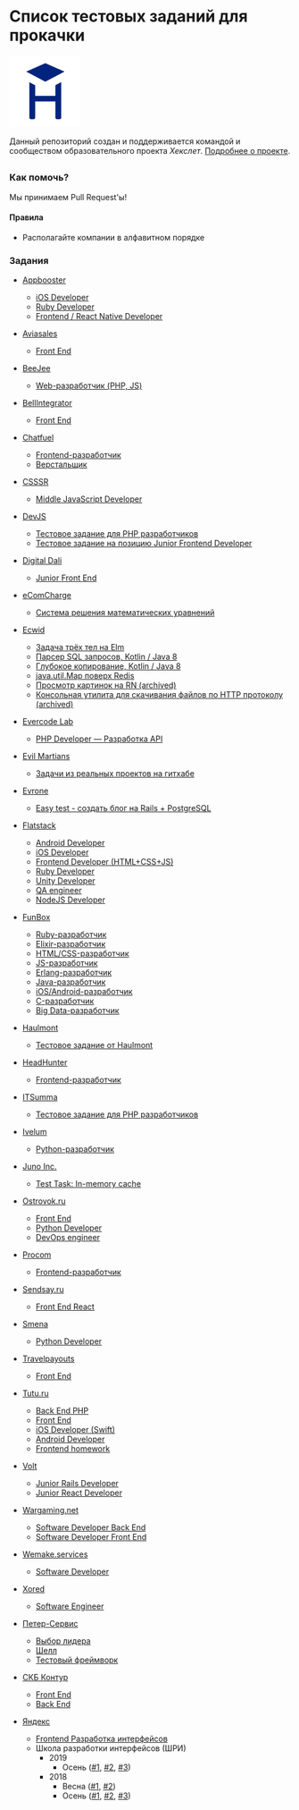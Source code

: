 # Список тестовых заданий для прокачки

[![Hexlet Ltd. logo](https://raw.githubusercontent.com/Hexlet/hexletguides.github.io/master/images/hexlet_logo128.png)](https://ru.hexlet.io/pages/about?utm_source=github&utm_medium=link&utm_campaign=ru-test-assignments)

Данный репозиторий создан и поддерживается командой и сообществом образовательного проекта _Хекслет_. [Подробнее о проекте](https://ru.hexlet.io/pages/about?utm_source=github&utm_medium=link&utm_campaign=ru-test-assignments).
##

### Как помочь?

Мы принимаем Pull Request'ы!

#### Правила

* Располагайте компании в алфавитном порядке

### Задания

* [Appbooster](https://appbooster.com/)
  * [iOS Developer](https://gist.github.com/KELiON/5725bc24c2ed5c34fb60047362f424aa)
  * [Ruby Developer](https://gist.github.com/KELiON/949731e077656ce036fa6114e7b47d2d)
  * [Frontend / React Native Developer](https://gist.github.com/KELiON/847543083fa37585dd06be197a405ec7)
* [Aviasales](https://aviasales.ru)
  * [Front End](https://github.com/KosyanMedia/test-tasks/tree/master/aviasales_frontend)
* [BeeJee](https://beejee.org/)
  * [Web-разработчик (PHP, JS)](https://docs.google.com/document/d/1Wn_BBhmrF8S5iwgqo5cH63GAM6XTXLi4glp7ZxammIM/edit?usp=sharing)
* [BellIntegrator](http://www.bellintegrator.ru/)
  * [Front End](https://docs.google.com/document/d/1YWJGDKB1pLrox6Y4CNm15Nuu_EVcAHIciYUHWYrDNDY/edit?usp=sharing)
* [Chatfuel](https://chatfuel.com/)
  * [Frontend-разработчик](https://paper.dropbox.com/doc/Frontend-Engineer-GFOYvLYpCLWUJe59Ydfmw)
  * [Верстальщик](https://paper.dropbox.com/doc/fljyQo7ig1gZRevGejqEX)

* [CSSSR](https://csssr.ru)
  * [Middle JavaScript Developer](https://csssr.com/ru/jobs/middle-js-developer)

* [DevJS](https://devjs.ru/)
  * [Тестовое задание для PHP разработчиков](https://github.com/devjsru/php_test)
  * [Тестовое задание на позицию Junior Frontend Developer](https://github.com/devjsru/react_test)

* [Digital Dali](https://digitaldali.ru/)
  * [Junior Front End](https://docs.google.com/document/d/1UL4FJrtzHamyOavu-VN9fH7Y05lkbmH5abtC2nnx2QY/edit)

* [eComCharge](https://ecomcharge.com/)
  * [Система решения математических уравнений](https://gist.github.com/shiroginne/2cd4ade25d7c81f28798)

* [Ecwid](https://www.ecwid.com/)
  * [Задача трёх тел на Elm](https://github.com/Ecwid/new-job/blob/master/Elm-3body-problem)
  * [Парсер SQL запросов, Kotlin / Java 8](https://github.com/Ecwid/new-job/blob/master/SQL-parser.md)
  * [Глубокое копирование, Kotlin / Java 8](https://github.com/Ecwid/new-job/blob/master/Deep-clone.md)
  * [java.util.Map поверх Redis](https://github.com/Ecwid/new-job/blob/master/Redis-and-collections.md)
  * [Просмотр картинок на RN (archived)](https://github.com/Ecwid/new-job/blob/b104fb636deb3f113657a404285edfa3b9fe4e1c/React-Native-Gallery.md)
  * [Консольная утилита для скачивания файлов по HTTP протоколу (archived)](https://github.com/Ecwid/new-job/blob/f4c62fb8b5e479b6e9c81c3ea4c57ad338ccbe75/Console-downloader.md)

* [Evercode Lab](https://evercodelab.com/)
  * [PHP Developer — Разработка API](https://github.com/EvercodeLab/php-test-assignment)

* [Evil Martians](https://evilmartians.com/)
  * [Задачи из реальных проектов на гитхабе](https://cultofmartians.com/)

* [Evrone](https://evrone.com/)
  * [Easy test - создать блог на Rails + PostgreSQL](https://github.com/evrone/easy_test)

* [Flatstack](https://www.flatstack.com)
  * [Android Developer](https://github.com/fs/test-tasks/tree/master/android)
  * [iOS Developer](https://github.com/fs/test-tasks/tree/master/ios)
  * [Frontend Developer (HTML+CSS+JS)](https://github.com/fs/test-tasks/tree/master/front-end)
  * [Ruby Developer](https://github.com/fs/test-tasks/tree/master/ruby)
  * [Unity Developer](https://github.com/fs/test-tasks/tree/master/unity)
  * [QA engineer](https://github.com/fs/test-tasks/tree/master/qa)
  * [NodeJS Developer](https://github.com/fs/test-tasks/tree/master/nodejs)

* [FunBox](https://funbox.ru/)
  * [Ruby-разработчик](https://dl.fun-box.ru/qt-ruby.pdf)
  * [Elixir-разработчик](https://dl.fun-box.ru/qt-elixir.pdf)
  * [HTML/CSS-разработчик](https://dl.fun-box.ru/qt-htmlcss.zip)
  * [JS-разработчик](https://dl.fun-box.ru/qt-js.pdf)
  * [Erlang-разработчик](https://dl.fun-box.ru/qt-erlang.pdf)
  * [Java-разработчик](https://dl.fun-box.ru/qt-java.pdf)
  * [iOS/Android-разработчик](https://dl.fun-box.ru/qt-mobile.pdf)
  * [C-разработчик](https://dl.fun-box.ru/qt-c.pdf)
  * [Big Data-разработчик](https://dl.fun-box.ru/qt-bigdata.pdf)

* [Haulmont](https://www.haulmont.com/front)
  * [Тестовое задание от Haulmont](https://github.com/nikolaychernov/StudentDatabase)

* [HeadHunter](https://hh.ru/)
  * [Frontend-разработчик](https://github.com/hhru/frontend-test)

* [ITSumma](https://www.itsumma.ru)
  * [Тестовое задание для PHP разработчиков](http://php.itsumma.ru)

* [Ivelum](https://ivelum.com/)
  * [Python-разработчик](https://github.com/ivelum/job/blob/master/code_challenges/python.md)

* [Juno Inc.](https://gojuno.com/)
  * [Test Task: In-memory cache](https://github.com/gojuno/test_tasks)

* [Ostrovok.ru](https://ostrovok.ru)
  * [Front End](https://github.com/ostrovok-team/code-challenge/tree/master/js)
  * [Python Developer](https://github.com/ostrovok-team/code-challenge/tree/master/python)
  * [DevOps engineer](https://github.com/ostrovok-team/code-challenge/tree/master/devops)
  
* [Procom](https://csoprocom.com.ua/)
  * [Frontend-разработчик](https://csoprocom.com.ua/info/frontend1.pdf)

* [Sendsay.ru](https://sendsay.ru/)
  * [Front End React](https://docs.google.com/document/d/1ALAXy1ZIOT3JG8ZVKJi5jBOyMpskpCSyk_TKVfIXMp0/edit)

* [Smena](https://smena.space/)
  * [Python Developer](https://github.com/smenateam/python-assignment)

* [Travelpayouts](https://www.travelpayouts.com/ru)
  * [Front End](https://github.com/KosyanMedia/Front-end_TP_test)
  
* [Tutu.ru](https://www.Tutu.ru/)
  * [Back End PHP](https://github.com/tutu-ru/php-interview)
  * [Front End](https://github.com/tutu-ru/frontend-javascript-test)
  * [iOS Developer (Swift)](https://github.com/tutu-ru/hire_ios-test)
  * [Android Developer](https://github.com/tutu-ru/hire_android_test)
  * [Frontend homework](https://github.com/tutu-ru/fe-homework)

* [Volt](https://www.wearevolt.com/)
  * [Junior Rails Developer](https://drive.google.com/file/d/0B9gbscdfWqaqMnZPb2NOZjREQ3M)
  * [Junior React Developer](https://drive.google.com/file/d/0B9gbscdfWqaqQzZBdEtJRktRaHM/view)

* [Wargaming.net](https://wargaming.com)
  * [Software Developer Back End](https://github.com/wgnet/wg_forge_backend)
  * [Software Developer Front End](https://github.com/wgnet/wg_forge_frontend)

* [Wemake.services](https://wemake.services)
  * [Software Developer](https://wemake.services/meta/rsdp/job-application/)

* [Xored](http://ru.xored.com/)
  * [Software Engineer](https://docs.xored.com/pages/viewpage.action?pageId=26378756)

* [Петер-Сервис](https://billing.ru)
  * [Выбор лидера](https://github.com/peterservice-rnd/new-job/blob/master/leader.md)
  * [Шелл](https://github.com/peterservice-rnd/new-job/blob/master/shell.md)
  * [Тестовый фреймворк](https://github.com/peterservice-rnd/new-job/blob/master/test-framework.md)

* [СКБ Контур](https://kontur.ru/)
  * [Front End](https://kontur.ru/education/programs/intern/frontend)
  * [Back End](https://kontur.ru/education/programs/intern/backend)

* [Яндекс](https://yandex.ru)
  * [Frontend Разработка интерфейсов](https://academy.yandex.ru/events/frontend/)
  * Школа разработки интерфейсов (ШРИ)
    * 2019
      * Осень ([#1](https://github.com/yndx-shri-reviewer/task-1), [#2](https://github.com/yndx-shri-reviewer/task-2), [#3](https://github.com/yndx-shri-reviewer/task-3))
    * 2018
      * Весна ([#1](https://github.com/yandex-shri-2018/entrance-task-1), [#2](https://github.com/yandex-shri-2018/entrance-task-2))
      * Осень ([#1](https://github.com/yandex-shri-2018/entrance-task-1-2), [#2](https://github.com/yandex-shri-2018/entrance-task-2-2), [#3](https://github.com/yandex-shri-2018/entrance-task-3-2))
